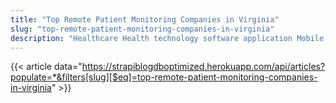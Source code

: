 ```yaml
---
title: "Top Remote Patient Monitoring Companies in Virginia"
slug: "top-remote-patient-monitoring-companies-in-virginia"
description: "Healthcare Health technology software application Mobile App Development Telemedicine App Development"
---
```


{{< article data="https://strapiblogdboptimized.herokuapp.com/api/articles?populate=*&filters[slug][$eq]=top-remote-patient-monitoring-companies-in-virginia" >}}
